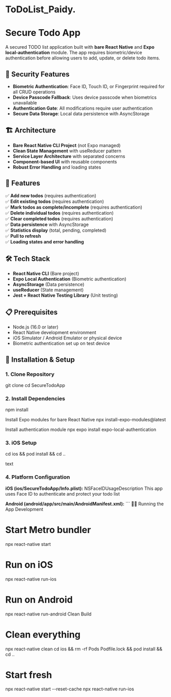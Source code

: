 
# ToDoList_Paidy.
# Secure Todo App

A secured TODO list application built with **bare React Native** and **Expo local-authentication** module. The app requires biometric/device authentication before allowing users to add, update, or delete todo items.

## 🔐 Security Features

- **Biometric Authentication**: Face ID, Touch ID, or Fingerprint required for all CRUD operations
- **Device Passcode Fallback**: Uses device passcode when biometrics unavailable
- **Authentication Gate**: All modifications require user authentication
- **Secure Data Storage**: Local data persistence with AsyncStorage

## 🏗️ Architecture

- **Bare React Native CLI Project** (not Expo managed)
- **Clean State Management** with useReducer pattern
- **Service Layer Architecture** with separated concerns
- **Component-based UI** with reusable components
- **Robust Error Handling** and loading states

## 📱 Features

✅ **Add new todos** (requires authentication)  
✅ **Edit existing todos** (requires authentication)  
✅ **Mark todos as complete/incomplete** (requires authentication)  
✅ **Delete individual todos** (requires authentication)  
✅ **Clear completed todos** (requires authentication)  
✅ **Data persistence** with AsyncStorage  
✅ **Statistics display** (total, pending, completed)  
✅ **Pull to refresh**  
✅ **Loading states and error handling**  

## 🛠️ Tech Stack

- **React Native CLI** (Bare project)
- **Expo Local Authentication** (Biometric authentication)
- **AsyncStorage** (Data persistence)
- **useReducer** (State management)
- **Jest + React Native Testing Library** (Unit testing)

## 📋 Prerequisites

- Node.js (16.0 or later)
- React Native development environment
- iOS Simulator / Android Emulator or physical device
- Biometric authentication set up on test device

## 🚀 Installation & Setup

### 1. Clone Repository
git clone <your-repo-url>
cd SecureTodoApp

### 2. Install Dependencies
npm install

Install Expo modules for bare React Native
npx install-expo-modules@latest

Install authentication module
npx expo install expo-local-authentication


### 3. iOS Setup
cd ios && pod install && cd ..

text

### 4. Platform Configuration

**iOS (ios/SecureTodoApp/Info.plist):**
<key>NSFaceIDUsageDescription</key>
<string>This app uses Face ID to authenticate and protect your todo list</string>


**Android (android/app/src/main/AndroidManifest.xml):**
<uses-permission android:name="android.permission.USE_FINGERPRINT" /> <uses-permission android:name="android.permission.USE_BIOMETRIC" /> ```
🏃‍♂️ Running the App
Development

# Start Metro bundler
npx react-native start

# Run on iOS
npx react-native run-ios

# Run on Android
npx react-native run-android
Clean Build

# Clean everything
npx react-native clean
cd ios && rm -rf Pods Podfile.lock && pod install && cd ..

# Start fresh
npx react-native start --reset-cache
npx react-native run-ios
